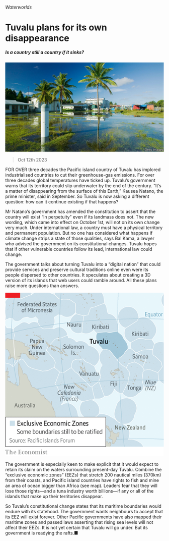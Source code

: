 ###### Waterworlds

# Tuvalu plans for its own disappearance 

##### Is a country still a country if it sinks? 

![image](images/20231014_BLP520.jpg) 

> Oct 12th 2023 

FOR OVER three decades the Pacific island country of Tuvalu has implored industrialised countries to cut their greenhouse-gas emissions. For over three decades global temperatures have ticked up. Tuvalu’s government warns that its territory could slip underwater by the end of the century. “It’s a matter of disappearing from the surface of this Earth,” Kausea Natano, the prime minister, said in September. So Tuvalu is now asking a different question: how can it continue existing if that happens?

Mr Natano’s government has amended the constitution to assert that the country will exist “in perpetuity” even if its landmass does not. The new wording, which came into effect on October 1st, will not on its own change very much. Under international law, a country must have a physical territory and permanent population. But no one has considered what happens if climate change strips a state of those qualities, says Bal Kama, a lawyer who advised the government on its constitutional changes. Tuvalu hopes that if other vulnerable countries follow its lead, international law could change. 

The government talks about turning Tuvalu into a “digital nation” that could provide services and preserve cultural traditions online even were its people dispersed to other countries. It speculates about creating a 3D version of its islands that web users could ramble around. All these plans raise more questions than answers. 

![image](images/20231014_ASM978.png) 


The government is especially keen to make explicit that it would expect to retain its claim on the waters surrounding present-day Tuvalu. Combine the “exclusive economic zones” (EEZs) that stretch 200 nautical miles (370km) from their coasts, and Pacific island countries have rights to fish and mine an area of ocean bigger than Africa (see map). Leaders fear that they will lose those rights—and a tuna industry worth billions—if any or all of the islands that make up their territories disappear.

So Tuvalu’s constitutional change states that its maritime boundaries would endure with its statehood. The government wants neighbours to accept that its EEZ will exist forever. Other Pacific governments have also mapped their maritime zones and passed laws asserting that rising sea levels will not affect their EEZs. It is not yet certain that Tuvalu will go under. But its government is readying the rafts.■

